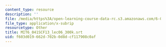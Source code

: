 ```yaml
---
content_type: resource
description: ''
file: /media/https%3A/open-learning-course-data-rc.s3.amazonaws.com/6-041sc-probabilistic-systems-analysis-and-applied-probability-fall-2013/f603d019662d702b0d8dcf117908c0af_MIT6_041SCF13_lec06_300k.srt
file_type: application/x-subrip
resourcetype: Other
title: MIT6_041SCF13_lec06_300k.srt
uid: f603d019-662d-702b-0d8d-cf117908c0af
---
```

